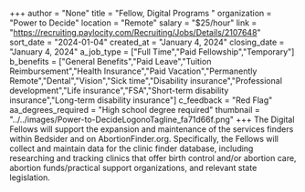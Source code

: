 +++
author = "None"
title = "Fellow, Digital Programs "
organization = "Power to Decide"
location = "Remote"
salary = "$25/hour"
link = "https://recruiting.paylocity.com/Recruiting/Jobs/Details/2107648"
sort_date = "2024-01-04"
created_at = "January 4, 2024"
closing_date = "January 4, 2024"
a_job_type = ["Full Time","Paid Fellowship","Temporary"]
b_benefits = ["General Benefits","Paid Leave","Tuition Reimbursement","Health Insurance","Paid Vacation","Permanently Remote","Dental","Vision","Sick time","Disability insurance","Professional development","Life insurance","FSA","Short-term disability insurance","Long-term disability insurance"]
c_feedback = "Red Flag"
aa_degrees_required = "High school degree required"
thumbnail = "../../images/Power-to-DecideLogonoTagline_fa71d66f.png"
+++
The Digital Fellows will support the expansion and maintenance of the services finders within Bedsider and on AbortionFinder.org. Specifically, the Fellows will collect and maintain data for the clinic finder database, including researching and tracking clinics that offer birth control and/or abortion care, abortion funds/practical support organizations, and relevant state legislation.  